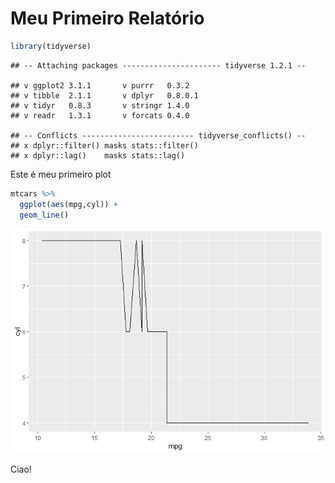 Meu Primeiro Relatório
================

``` r
library(tidyverse)
```

    ## -- Attaching packages ---------------------- tidyverse 1.2.1 --

    ## v ggplot2 3.1.1       v purrr   0.3.2  
    ## v tibble  2.1.1       v dplyr   0.8.0.1
    ## v tidyr   0.8.3       v stringr 1.4.0  
    ## v readr   1.3.1       v forcats 0.4.0

    ## -- Conflicts ------------------------- tidyverse_conflicts() --
    ## x dplyr::filter() masks stats::filter()
    ## x dplyr::lag()    masks stats::lag()

Este é meu primeiro plot

``` r
mtcars %>%
  ggplot(aes(mpg,cyl)) +
  geom_line()
```

![](README_files/figure-gfm/unnamed-chunk-2-1.png)<!-- -->

Ciao\!
